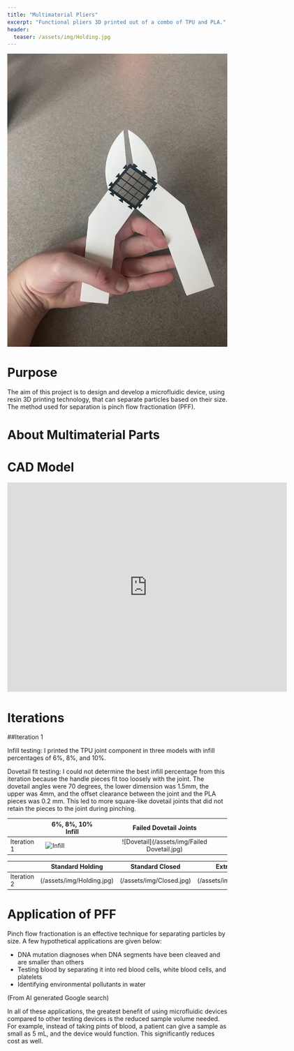 ```yaml
---
title: "Multimaterial Pliers"
excerpt: "Functional pliers 3D printed out of a combo of TPU and PLA."
header:
  teaser: /assets/img/Holding.jpg
---
```

![Iteration1](/assets/img/Holding.jpg)   

# Purpose

The aim of this project is to design and develop a microfluidic device, using resin 3D printing technology, that can separate particles based on their size. The method used for separation is pinch flow fractionation (PFF).


# About Multimaterial Parts




# CAD Model
<iframe src="https://vanderbilt643.autodesk360.com/shares/public/SH286ddQT78850c0d8a4c3ec97dd392138ce?mode=embed" width="640" height="480" allowfullscreen="true" webkitallowfullscreen="true" mozallowfullscreen="true"  frameborder="0"></iframe>

# Iterations

##Iteration 1

Infill testing: I printed the TPU joint component in three models with infill percentages of 6%, 8%, and 10%.

Dovetail fit testing: I could not determine the best infill percentage from this iteration because the handle pieces fit too loosely with the joint. The dovetail angles were 70 degrees, the lower dimension was 1.5mm, the upper was 4mm, and the offset clearance between the joint and the PLA pieces was 0.2 mm. This led to more square-like dovetail joints that did not retain the pieces to the joint during pinching.


|               | 6%, 8%, 10% Infill                | Failed Dovetail Joints                     |
| --------------|-----------------------------------|:------------------------------------------:|
| Iteration 1   | ![Infill](/assets/img/Infill.jpg) |![Dovetail](/assets/img/Failed Dovetail.jpg)|

|             | Standard Holding         | Standard Closed         | Extra Squeezing             | Expanded Jaw Capacity     |
| ------------|--------------------------|-------------------------|-----------------------------|:-------------------------:|
| Iteration 2 |(/assets/img/Holding.jpg) |(/assets/img/Closed.jpg) |(/assets/img/ExtraClosed.jpg)|(/assets/img/ExtraOpen.jpg)|



# Application of PFF
Pinch flow fractionation is an effective technique for separating particles by size. A few hypothetical applications are given below:
- DNA mutation diagnoses when DNA segments have been cleaved and are smaller than others
- Testing blood by separating it into red blood cells, white blood cells, and platelets
- Identifying environmental pollutants in water

(From AI generated Google search)

In all of these applications, the greatest benefit of using microfluidic devices compared to other testing devices is the reduced sample volume needed. For example, instead of taking pints of blood, a patient can give a sample as small as 5 mL, and the device would function. This significantly reduces cost as well.


